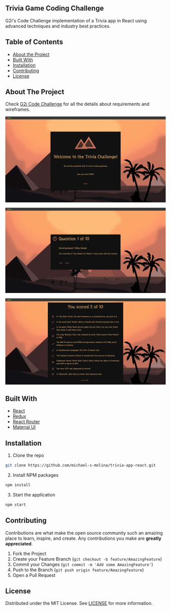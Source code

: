 ## Trivia Game Coding Challenge

G2i's Code Challenge implementation of a Trivia app in React using advanced techniques and industry best practices.

## Table of Contents

- [About the Project](#about-the-project)
- [Built With](#built-with)
- [Installation](#installation)
- [Contributing](#contributing)
- [License](#license)

## About The Project

Check [G2i Code Challenge](https://gist.github.com/severnsc/e09f4f8742b7dd91af9c422d6f210a57) for all the details about requirements and wireframes.

![Home screenshot](./src/assets/images/home-screenshot.jpg?raw=true "Home Screenshot")

![Quiz screenshot](./src/assets/images/quiz-screenshot.jpg?raw=true "Quiz Screenshot")

![Results screenshot](./src/assets/images/results-screenshot.jpg?raw=true "Results Screenshot")

## Built With

- [React](https://reactjs.org/)
- [Redux](https://redux.js.org/)
- [React Router](https://reactrouter.com/)
- [Material UI](https://material-ui.com/)

## Installation

1. Clone the repo

```sh
git clone https://github.com/michael-s-molina/trivia-app-react.git
```

2. Install NPM packages

```sh
npm install
```

3. Start the application

```sh
npm start
```

<!-- CONTRIBUTING -->

## Contributing

Contributions are what make the open source community such an amazing place to learn, inspire, and create. Any contributions you make are **greatly appreciated**.

1. Fork the Project
2. Create your Feature Branch (`git checkout -b feature/AmazingFeature`)
3. Commit your Changes (`git commit -m 'Add some AmazingFeature'`)
4. Push to the Branch (`git push origin feature/AmazingFeature`)
5. Open a Pull Request

<!-- LICENSE -->

## License

Distributed under the MIT License. See [LICENSE](/LICENSE.md "LICENSE") for more information.
